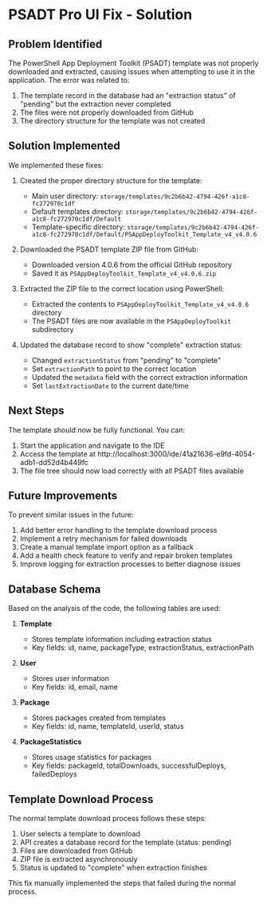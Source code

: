 # PSADT Pro UI Fix - Solution

## Problem Identified

The PowerShell App Deployment Toolkit (PSADT) template was not properly downloaded and extracted, causing issues when attempting to use it in the application. The error was related to:

1. The template record in the database had an "extraction status" of "pending" but the extraction never completed
2. The files were not properly downloaded from GitHub
3. The directory structure for the template was not created

## Solution Implemented

We implemented these fixes:

1. Created the proper directory structure for the template:
   - Main user directory: `storage/templates/9c2b6b42-4794-426f-a1c8-fc272970c1df`
   - Default templates directory: `storage/templates/9c2b6b42-4794-426f-a1c8-fc272970c1df/Default`
   - Template-specific directory: `storage/templates/9c2b6b42-4794-426f-a1c8-fc272970c1df/Default/PSAppDeployToolkit_Template_v4_v4.0.6`

2. Downloaded the PSADT template ZIP file from GitHub:
   - Downloaded version 4.0.6 from the official GitHub repository
   - Saved it as `PSAppDeployToolkit_Template_v4_v4.0.6.zip`

3. Extracted the ZIP file to the correct location using PowerShell:
   - Extracted the contents to `PSAppDeployToolkit_Template_v4_v4.0.6` directory
   - The PSADT files are now available in the `PSAppDeployToolkit` subdirectory

4. Updated the database record to show "complete" extraction status:
   - Changed `extractionStatus` from "pending" to "complete"
   - Set `extractionPath` to point to the correct location
   - Updated the `metadata` field with the correct extraction information
   - Set `lastExtractionDate` to the current date/time

## Next Steps

The template should now be fully functional. You can:

1. Start the application and navigate to the IDE
2. Access the template at http://localhost:3000/ide/41a21636-e9fd-4054-adb1-dd52d4b449fc
3. The file tree should now load correctly with all PSADT files available

## Future Improvements

To prevent similar issues in the future:

1. Add better error handling to the template download process
2. Implement a retry mechanism for failed downloads
3. Create a manual template import option as a fallback
4. Add a health check feature to verify and repair broken templates
5. Improve logging for extraction processes to better diagnose issues

## Database Schema

Based on the analysis of the code, the following tables are used:

1. **Template**
   - Stores template information including extraction status
   - Key fields: id, name, packageType, extractionStatus, extractionPath

2. **User**
   - Stores user information
   - Key fields: id, email, name

3. **Package**
   - Stores packages created from templates
   - Key fields: id, name, templateId, userId, status

4. **PackageStatistics**
   - Stores usage statistics for packages
   - Key fields: packageId, totalDownloads, successfulDeploys, failedDeploys

## Template Download Process

The normal template download process follows these steps:

1. User selects a template to download
2. API creates a database record for the template (status: pending)
3. Files are downloaded from GitHub
4. ZIP file is extracted asynchronously
5. Status is updated to "complete" when extraction finishes

This fix manually implemented the steps that failed during the normal process.
